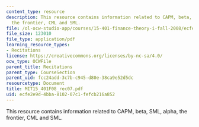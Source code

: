 ```yaml
---
content_type: resource
description: This resource contains information related to CAPM, beta, SML, alpha,
  the frontier, CML and SML.
file: /ol-ocw-studio-app/courses/15-401-finance-theory-i-fall-2008/ecfe2e9d4bba810207c1fefcb216a852_MIT15_401F08_rec07.pdf
file_size: 123010
file_type: application/pdf
learning_resource_types:
- Recitations
license: https://creativecommons.org/licenses/by-nc-sa/4.0/
ocw_type: OCWFile
parent_title: Recitations
parent_type: CourseSection
parent_uid: fcc24add-3c7b-c945-d80e-38ca9e52d5dc
resourcetype: Document
title: MIT15_401F08_rec07.pdf
uid: ecfe2e9d-4bba-8102-07c1-fefcb216a852
---
```

This resource contains information related to CAPM, beta, SML, alpha, the frontier, CML and SML.